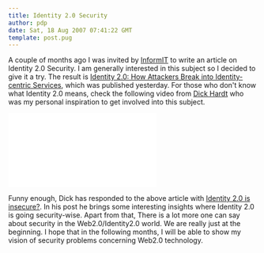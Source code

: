 ```yaml
---
title: Identity 2.0 Security
author: pdp
date: Sat, 18 Aug 2007 07:41:22 GMT
template: post.pug
---
```


A couple of months ago I was invited by [InformIT](http://www.informit.com) to write an article on Identity 2.0 Security. I am generally interested in this subject so I decided to give it a try. The result is [Identity 2.0: How Attackers Break into Identity-centric Services](http://www.informit.com/articles/article.aspx?p=787262&seqNum=4), which was published yesterday. For those who don't know what Identity 2.0 means, check the following video from [Dick Hardt](http://identity20.com) who was my personal inspiration to get involved into this subject.

<iframe class="video" src="//www.youtube.com/embed/RrpajcAgR1E" frameborder="0" allowfullscreen></iframe>

Funny enough, Dick has responded to the above article with [Identity 2.0 is insecure?](http://identity20.com/?p=115). In his post he brings some interesting insights where Identity 2.0 is going security-wise. Apart from that, There is a lot more one can say about security in the Web2.0/Identity2.0 world. We are really just at the beginning. I hope that in the following months, I will be able to show my vision of security problems concerning Web2.0 technology.
